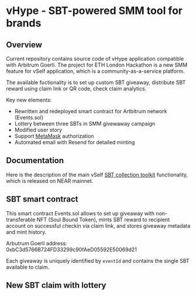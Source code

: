 # vHype - SBT-powered SMM tool for brands

## Overview

Current repository contains source code of vHype application compatible with Arbitrum Goerli. The project for ETH London Hackathon is a new SMM feature for vSelf application, which is a community-as-a-service platform.

The available fuctionality is to set up custom SBT giveaway, distribute SBT reward using claim link or QR code, check claim analytics.

Key new elements:

- Rewritten and redeployed smart contract for Artbitrum network (Events.sol)
- Lottery between three SBTs in SMM givewaway campaign
- Modified user story
- Support [MetaMask](https://metamask.io/) authorization
- Automated email with Resend for detailed minting

## Documentation

Here is the description of the main vSelf [SBT collection toolkit](https://vself-project.gitbook.io/vself-project-documentation/sbt-collection-toolkit) functionality, which is released on NEAR mainnet.

## SBT smart contract

This smart contract Events.sol allows to set up giveaway with non-transferable NFT (Soul Bound Token), mints SBT reward to recipient account on successful checkin via claim link, and stores giveaway metadata and mint history.

Arbutrum Goerli address: 0xbC3d5766B724FD33299c90fAeD05592E50069d21

Each giveaway is uniquely identified by `eventId` and contains the single SBT available to claim.

## New SBT claim with lottery
